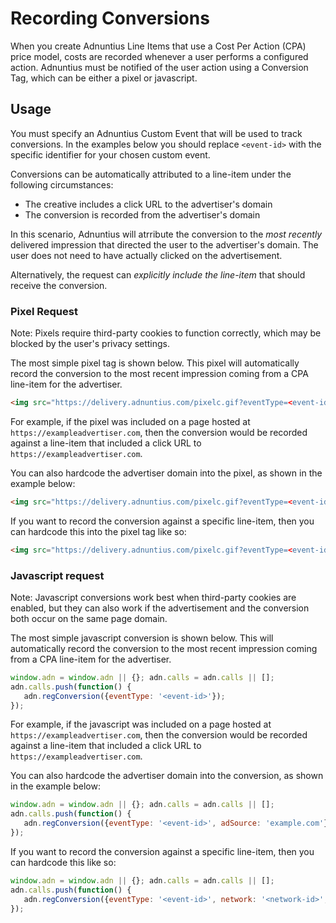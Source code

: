 # Recording Conversions

When you create Adnuntius Line Items that use a Cost Per Action (CPA) price model, costs are recorded whenever a user performs a configured action.
Adnuntius must be notified of the user action using a Conversion Tag, which can be either a pixel or javascript.

## Usage

You must specify an Adnuntius Custom Event that will be used to track conversions. In the examples below you should replace `<event-id>` with 
the specific identifier for your chosen custom event.

Conversions can be automatically attributed to a line-item under the following circumstances:

- The creative includes a click URL to the advertiser's domain
- The conversion is recorded from the advertiser's domain

In this scenario, Adnuntius will atrribute the conversion to the *most recently* delivered impression that directed
the user to the advertiser's domain. The user does not need to have actually clicked on the advertisement.

Alternatively, the request can *explicitly include the line-item* that should receive the conversion.  

### Pixel Request

Note: Pixels require third-party cookies to function correctly, which may be blocked by the user's privacy settings.

The most simple pixel tag is shown below. This pixel will automatically record the conversion to the most recent impression
coming from a CPA line-item for the advertiser. 

```html
<img src="https://delivery.adnuntius.com/pixelc.gif?eventType=<event-id>">
```

For example, if the pixel was included on a page hosted at `https://exampleadvertiser.com`, then the conversion would be
recorded against a line-item that included a click URL to `https://exampleadvertiser.com`.

You can also hardcode the advertiser domain into the pixel, as shown in the example below:

```html
<img src="https://delivery.adnuntius.com/pixelc.gif?eventType=<event-id>&adSource=exampleadvertiser.com">
```

If you want to record the conversion against a specific line-item, then you can hardcode this into the pixel tag like so:

```html
<img src="https://delivery.adnuntius.com/pixelc.gif?eventType=<event-id>&network=<network-id>&adSource=<line-item-id>">
```

### Javascript request

Note: Javascript conversions work best when third-party cookies are enabled, but they can also work if the advertisement and the conversion
both occur on the same page domain.

The most simple javascript conversion is shown below. This will automatically record the conversion to the most recent impression
coming from a CPA line-item for the advertiser.

```javascript
window.adn = window.adn || {}; adn.calls = adn.calls || [];
adn.calls.push(function() {
   adn.regConversion({eventType: '<event-id>'});
});
```

For example, if the javascript was included on a page hosted at `https://exampleadvertiser.com`, then the conversion would be
recorded against a line-item that included a click URL to `https://exampleadvertiser.com`.

You can also hardcode the advertiser domain into the conversion, as shown in the example below:

```javascript
window.adn = window.adn || {}; adn.calls = adn.calls || [];
adn.calls.push(function() {
   adn.regConversion({eventType: '<event-id>', adSource: 'example.com'});
});
```

If you want to record the conversion against a specific line-item, then you can hardcode this like so:

```javascript
window.adn = window.adn || {}; adn.calls = adn.calls || [];
adn.calls.push(function() {
   adn.regConversion({eventType: '<event-id>', network: '<network-id>', adSource: '<line-item-id>'});
});
```

